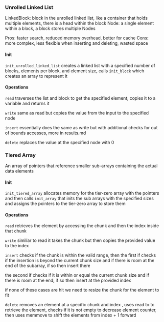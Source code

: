 ### Unrolled Linked List

LinkedBlock: block in the unrolled linked list, like a container that holds multiple elements, there is a head within the block
Node: a single element within a block, a block stores multiple Nodes

Pros: faster search, reduced memory overhead, better for cache
Cons: more complex, less flexible when inserting and deleting, wasted space

#### Init

````init_unrolled_linked_list```` creates a linked list with a specified number of blocks, elements per block, and element size, calls ````init_block```` which creates an array to represent it

#### Operations

````read```` traverses the list and block to get the specified element, copies it to a variable and returns it

````write```` same as read but copies the value from the input to the specified node

````insert```` essentially does the same as write but with additional checks for out of bounds accesses, more in results.md

````delete```` replaces the value at the specified node with 0


### Tiered Array

An array of pointers that reference smaller sub-arrays containing the actual data elements

#### Init

````init_tiered_array```` allocates memory for the tier-zero array with the pointers and then calls ````init_array```` that inits the sub arrays with the specified sizes and assigns the pointers to the tier-zero array to store them

#### Operations

````read```` retrieves the element by accessing the chunk and then the index inside that chunk

````write```` similiar to read it takes the chunk but then copies the provided value to the index

````insert```` checks if the chunk is within the valid range, then the first if checks if the insertion is beyond the current chunk size and if there is room at the end of the subarray, if so then insert there

the second if checks if it is within or equal the current chunk size and if there is room at the end, if so then insert at the provided index

if none of these cases are hit we need to resize the chunk for the element to fit

````delete```` removes an element at a specific chunk and index , uses read to to retrieve the element, checks if it is not empty to decrease element counter, then uses memmove to shift the elements from index + 1 forward